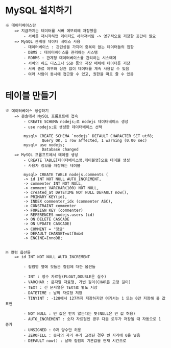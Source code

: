 # MySQL 설치하기

    ※ 데이터베이스란
        => 지금까지는 데이터를 서버 메모리에 저장했음
            - 서버를 재시작하면 데이터도 사라져버림 -> 영구적으로 저장할 공간이 필요
        => MySQL 관계형 데이터 베이스 사용
            - 데이터베이스 : 관련성을 가지며 중복이 없는 데이터들의 집함
            - DBMS : 데이터베이스를 관리하는 시스템
            - RDBMS : 관계형 데이터베이스를 관리하는 시스테메
            - 서버의 하드 디스크나 SSD 등의 저장 매체에 데이터를 저장
            - 서버 종료 여부와 상관 없이 데이터를 계속 사용할 수 있음
            - 여러 사람이 동시에 접근할 수 있고, 권한을 따로 줄 수 있음     

# 테이블 만들기

    ※ 데이터베이스 생성하기
        => 콘솔에서 MySQL 프롬프트에 접속
            - CREATE SCHEMA nodejs;로 nodejs 데이터베이스 생성
            - use nodejs;로 생성한 데이터베이스 선택

            mysql> CREATE SCHEMA `nodejs` DEFAULT CHARACTER SET utf8;
                    Query OK, 1 row affected, 1 warning (0.00 sec)
            mysql> use nodejs;
                    Database changed
        => MySQL 프롬프트에서 테이블 생성
            - CREATE TABLE[데이터베이스명.테이블명]으로 테이블 생성
            - 사용자 정보를 저장하는 테이블

            mysql> CREATE TABLE nodejs.comments (
            -> id INT NOT NULL AUTO_INCREMENT,
            -> commenter INT NOT NULL,
            -> comment VARCHAR(100) NOT NULL,
            -> created_at DATETIME NOT NULL DEFAULT now(),
            -> PRIMARY KEY(id),
            -> INDEX commenter_idx (commenter ASC),
            -> CONSTRAINT commenter
            -> FOREIGN KEY (commenter)
            -> REFERENCES nodejs.users (id)
            -> ON DELETE CASCADE
            -> ON UPDATE CASCADE)
            -> COMMENT = '댓글'
            -> DEFAULT CHARSET=utf8mb4
            -> ENGINE=InnoDB;


    ※ 컬럼 옵션들
        => id INT NOT NULL AUTO_INCREMENT

            - 컬럼명 옆에 것들은 컬럼에 대한 옵션들

            - INT : 정수 자료형(FLOAT,DOUBLE은 실수)
            - VARCHAR : 문자열 자료형, 가변 길이(CHAR은 고정 길이)
            - TEXT : 긴 문자열은 TEXT로 별도 저장
            - DATETIME : 날짜 자료형 저장
            - TINYINT : -128에서 127까지 저장하지만 여기서는 1 또는 0만 저장해 불 값 표현

            - NOT NULL : 빈 값은 받지 않는다는 뜻(NULL은 빈 값 허용)
            - AUTO_INCREMENT : 숫자 자료형인 경우 다음 로우가 저장될 때 자동으로 1 증가
            - UNSIGNED : 0과 양수만 허용
            - ZEROFILL : 숫자의 자리 수가 고정된 경우 빈 자리에 0을 넣음
            - DEFAULT now() : 날짜 컬럼의 기본값을 현재 시간으로